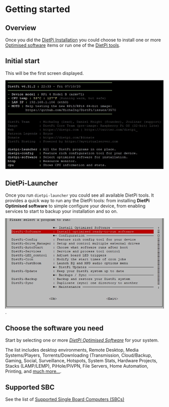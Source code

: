 # Getting started

## Overview

Once you did the [DietPi Installation](../user-guide_install) you could choose to install one or more [Optimised software](../user-optimised-software) items or run one of the [DietPi tools](../user-guide_tools).

## Initial start 

This will be the first screen displayed.

![dietpi-login-screen](assets/images/dietpi-login-screen.jpg)

## DietPi-Launcher

Once you run `dietpi-launcher` you could see all available DietPi tools. It provides a quick  way to run any the DietPi tools: from installing **DietPi Optimised software** to simple configure your device, from enabling services to start to backup your installation and so on.

![dietpi-launcher](assets/images/dietpi-launcher.jpg).

## Choose the software you need

Start by selecting one or more  [_DietPi Optimised Software_](../user-optimised-software) for your system. 

The list includes desktop environments, Remote Desktop, Media Systems/Players, Torrents/Downloading (Transmission, Cloud/Backup, Gaming, Social, Surveillance, Hotspots, System Stats, Hardware Projects, Stacks (LAMP/LEMP), PiHole/PiVPN, File Servers, Home Automation, Printing, and [much more...](../user-optimised-software).

## Supported SBC

See the list of [Supported Single Board Computers (SBCs)](../hardware-supported_sbc)
